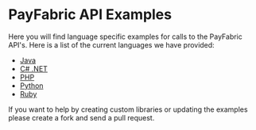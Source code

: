 PayFabric API Examples
======================

Here you will find language specific examples for calls to the PayFabric API's.  Here is a list of the current languages we have provided:

* [Java](https://github.com/PayFabric/APIs/tree/v2/Samples/java)
* [C# .NET](https://github.com/PayFabric/APIs/tree/v2/Samples/net40)
* [PHP](https://github.com/PayFabric/APIs/tree/v2/Samples/php)
* [Python](https://github.com/PayFabric/APIs/tree/v2/Samples/python)
* [Ruby](https://github.com/PayFabric/APIs/tree/v2/Samples/ruby)

If you want to help by creating custom libraries or updating the examples please create a fork and send a pull request.
